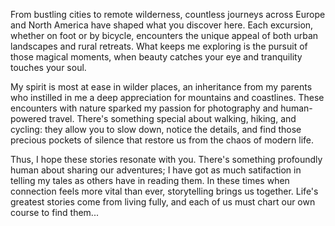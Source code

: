 From bustling cities to remote wilderness, countless journeys across Europe and North America have shaped what you discover here. 
Each excursion, whether on foot or by bicycle, encounters the unique appeal of both urban landscapes and rural retreats. 
What keeps me exploring is the pursuit of those magical moments, when beauty catches your eye and tranquility touches your soul.

My spirit is most at ease in wilder places, an inheritance from my parents who instilled in me a deep appreciation for mountains and coastlines. 
These encounters with nature sparked my passion for photography and human-powered travel. 
There's something special about walking, hiking, and cycling: they allow you to slow down, notice the details, 
and find those precious pockets of silence that restore us from the chaos of modern life.

Thus, I hope these stories resonate with you. There's something profoundly human about sharing our adventures; 
I have got as much satifaction in telling my tales as others have in reading them. 
In these times when connection feels more vital than ever, storytelling brings us together. 
Life's greatest stories come from living fully, and each of us must chart our own course to find them...
